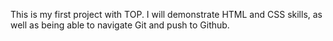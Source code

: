 This is my first project with TOP. I will demonstrate HTML and CSS skills, as well as being able to navigate Git and push to Github. 